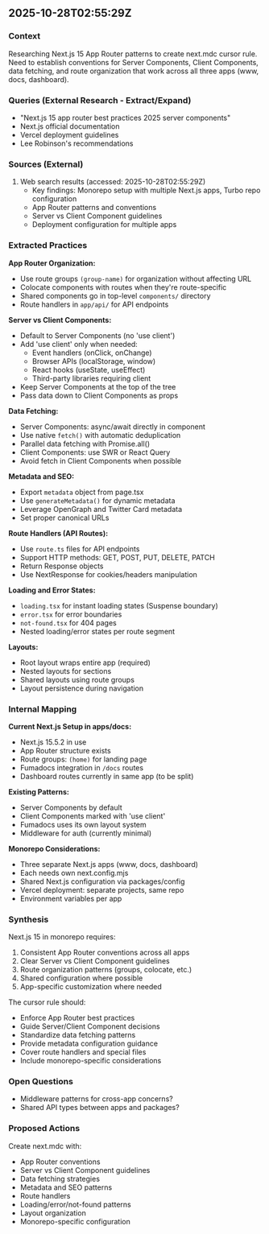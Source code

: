 ## 2025-10-28T02:55:29Z

### Context
Researching Next.js 15 App Router patterns to create next.mdc cursor rule. Need to establish conventions for Server Components, Client Components, data fetching, and route organization that work across all three apps (www, docs, dashboard).

### Queries (External Research - Extract/Expand)
- "Next.js 15 app router best practices 2025 server components"
- Next.js official documentation
- Vercel deployment guidelines
- Lee Robinson's recommendations

### Sources (External)
1. Web search results (accessed: 2025-10-28T02:55:29Z)
   - Key findings: Monorepo setup with multiple Next.js apps, Turbo repo configuration
   - App Router patterns and conventions
   - Server vs Client Component guidelines
   - Deployment configuration for multiple apps

### Extracted Practices

**App Router Organization:**
- Use route groups `(group-name)` for organization without affecting URL
- Colocate components with routes when they're route-specific
- Shared components go in top-level `components/` directory
- Route handlers in `app/api/` for API endpoints

**Server vs Client Components:**
- Default to Server Components (no 'use client')
- Add 'use client' only when needed:
  - Event handlers (onClick, onChange)
  - Browser APIs (localStorage, window)
  - React hooks (useState, useEffect)
  - Third-party libraries requiring client
- Keep Server Components at the top of the tree
- Pass data down to Client Components as props

**Data Fetching:**
- Server Components: async/await directly in component
- Use native `fetch()` with automatic deduplication
- Parallel data fetching with Promise.all()
- Client Components: use SWR or React Query
- Avoid fetch in Client Components when possible

**Metadata and SEO:**
- Export `metadata` object from page.tsx
- Use `generateMetadata()` for dynamic metadata
- Leverage OpenGraph and Twitter Card metadata
- Set proper canonical URLs

**Route Handlers (API Routes):**
- Use `route.ts` files for API endpoints
- Support HTTP methods: GET, POST, PUT, DELETE, PATCH
- Return Response objects
- Use NextResponse for cookies/headers manipulation

**Loading and Error States:**
- `loading.tsx` for instant loading states (Suspense boundary)
- `error.tsx` for error boundaries
- `not-found.tsx` for 404 pages
- Nested loading/error states per route segment

**Layouts:**
- Root layout wraps entire app (required)
- Nested layouts for sections
- Shared layouts using route groups
- Layout persistence during navigation

### Internal Mapping

**Current Next.js Setup in apps/docs:**
- Next.js 15.5.2 in use
- App Router structure exists
- Route groups: `(home)` for landing page
- Fumadocs integration in `/docs` routes
- Dashboard routes currently in same app (to be split)

**Existing Patterns:**
- Server Components by default
- Client Components marked with 'use client'
- Fumadocs uses its own layout system
- Middleware for auth (currently minimal)

**Monorepo Considerations:**
- Three separate Next.js apps (www, docs, dashboard)
- Each needs own next.config.mjs
- Shared Next.js configuration via packages/config
- Vercel deployment: separate projects, same repo
- Environment variables per app

### Synthesis

Next.js 15 in monorepo requires:
1. Consistent App Router conventions across all apps
2. Clear Server vs Client Component guidelines
3. Route organization patterns (groups, colocate, etc.)
4. Shared configuration where possible
5. App-specific customization where needed

The cursor rule should:
- Enforce App Router best practices
- Guide Server/Client Component decisions
- Standardize data fetching patterns
- Provide metadata configuration guidance
- Cover route handlers and special files
- Include monorepo-specific considerations

### Open Questions
- Middleware patterns for cross-app concerns?
- Shared API types between apps and packages?

### Proposed Actions
Create next.mdc with:
- App Router conventions
- Server vs Client Component guidelines
- Data fetching strategies
- Metadata and SEO patterns
- Route handlers
- Loading/error/not-found patterns
- Layout organization
- Monorepo-specific configuration


